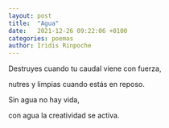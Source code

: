 ```yaml
---
layout: post
title:  "Agua"
date:   2021-12-26 09:22:06 +0100
categories: poemas
author: Iridis Rinpoche
---
```


Destruyes cuando tu caudal viene con fuerza,

nutres y limpias cuando estás en reposo.

Sin agua no hay vida,

con agua la creatividad se activa.

